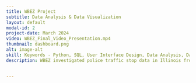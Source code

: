 ```yaml
---
title: WBEZ Project
subtitle: Data Analysis & Data Visualization
layout: default
modal-id: 2
project-date: March 2024
video: WBEZ_Final_Video_Presentation.mp4
thumbnail: dashboard.png
alt: image-alt
skill: Keywords - Python, SQL, User Interface Design, Data Analysis, Data Visualization
description: WBEZ investigated police traffic stop data in Illinois from 2004-2022. Our team explored the data solely from a racial perspective and enlisted the Data Science Institute to build on their analysis of the relationship between traffic stops and race as well as between additional demographics such as age, gender, and location. <br> To increase engagement and accessibility to the data, this group created two interactive dashboards consisting of visualizations and driver-to-driver comparisons across selected demographics. Users can view choropleth maps to see county-level differences, scatterplots to contrast demographic groups at the individual agency level, and sunburst charts to visualize likelihood breakdowns, shown below.


---
```

